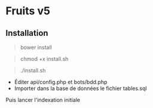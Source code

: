 # Fruits v5

## Installation
> bower install

> chmod +x install.sh

> ./install.sh

- Éditer api/config.php et bots/bdd.php
- Importer dans la base de données le fichier tables.sql

Puis lancer l'indexation initiale
